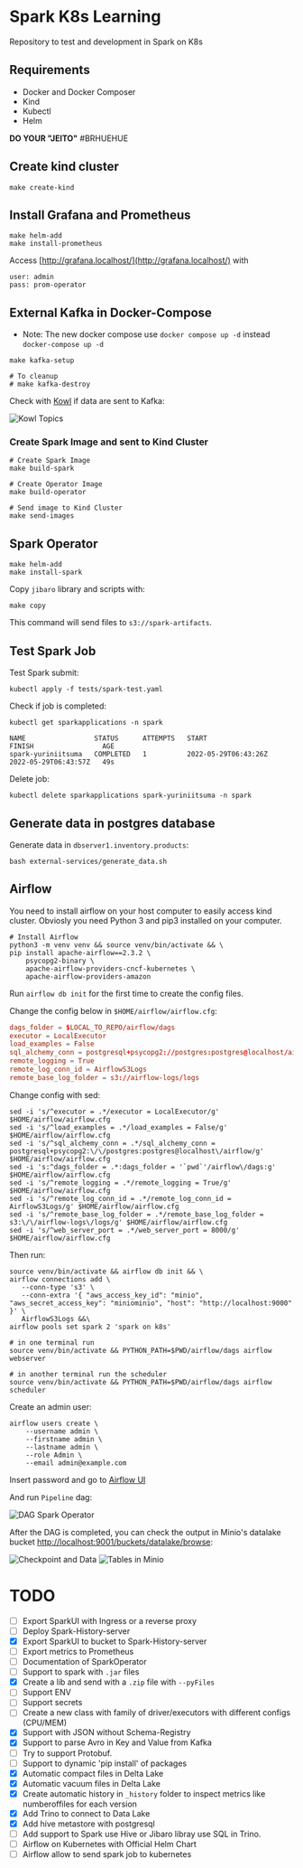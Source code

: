 # Spark K8s Learning

Repository to test and development in Spark on K8s

## Requirements

- Docker and Docker Composer
- Kind
- Kubectl
- Helm

**DO YOUR "JEITO"** #BRHUEHUE

## Create kind cluster

```shell
make create-kind
```

## Install Grafana and Prometheus

```shell
make helm-add
make install-prometheus
```

Access [http://grafana.localhost/](http://grafana.localhost/) with

```
user: admin
pass: prom-operator
```

## External Kafka in Docker-Compose

- Note: The new docker compose use `docker compose up -d` instead `docker-compose up -d`

```shell
make kafka-setup

# To cleanup
# make kafka-destroy
```

Check with [Kowl](http://localhost:7777/topics) if data are sent to Kafka:

![Kowl Topics](docs/img/kowl-topics.png)

### Create Spark Image and sent to Kind Cluster

```shell
# Create Spark Image
make build-spark

# Create Operator Image
make build-operator

# Send image to Kind Cluster
make send-images
```

## Spark Operator

```shell
make helm-add
make install-spark
```

Copy `jibaro` library and scripts with:

```
make copy
```

This command will send files to `s3://spark-artifacts`.

## Test Spark Job

Test Spark submit:

```shell
kubectl apply -f tests/spark-test.yaml
```

Check if job is completed:

```shell
kubectl get sparkapplications -n spark
```

```
NAME                 STATUS      ATTEMPTS   START                  FINISH                 AGE
spark-yuriniitsuma   COMPLETED   1          2022-05-29T06:43:26Z   2022-05-29T06:43:57Z   49s
```

Delete job:

```shell
kubectl delete sparkapplications spark-yuriniitsuma -n spark
```

## Generate data in postgres database

Generate data in `dbserver1.inventory.products`:

```shell
bash external-services/generate_data.sh
```

## Airflow

You need to install airflow on your host computer to easily access kind cluster.
Obviosly you need Python 3 and pip3 installed on your computer.

```shell
# Install Airflow
python3 -m venv venv && source venv/bin/activate && \
pip install apache-airflow==2.3.2 \
    psycopg2-binary \
    apache-airflow-providers-cncf-kubernetes \
    apache-airflow-providers-amazon
```

Run `airflow db init` for the first time to create the config files.

Change the config below in `$HOME/airflow/airflow.cfg`:

```conf
dags_folder = $LOCAL_TO_REPO/airflow/dags
executor = LocalExecutor
load_examples = False
sql_alchemy_conn = postgresql+psycopg2://postgres:postgres@localhost/airflow
remote_logging = True
remote_log_conn_id = AirflowS3Logs
remote_base_log_folder = s3://airflow-logs/logs
```

Change config with sed:

```shell
sed -i 's/^executor = .*/executor = LocalExecutor/g' $HOME/airflow/airflow.cfg
sed -i 's/^load_examples = .*/load_examples = False/g' $HOME/airflow/airflow.cfg
sed -i 's/^sql_alchemy_conn = .*/sql_alchemy_conn = postgresql+psycopg2:\/\/postgres:postgres@localhost\/airflow/g' $HOME/airflow/airflow.cfg
sed -i 's:^dags_folder = .*:dags_folder = '`pwd`'/airflow\/dags:g' $HOME/airflow/airflow.cfg
sed -i 's/^remote_logging = .*/remote_logging = True/g' $HOME/airflow/airflow.cfg
sed -i 's/^remote_log_conn_id = .*/remote_log_conn_id = AirflowS3Logs/g' $HOME/airflow/airflow.cfg
sed -i 's/^remote_base_log_folder = .*/remote_base_log_folder = s3:\/\/airflow-logs\/logs/g' $HOME/airflow/airflow.cfg
sed -i 's/^web_server_port = .*/web_server_port = 8000/g' $HOME/airflow/airflow.cfg
```

Then run:

```shell
source venv/bin/activate && airflow db init && \
airflow connections add \
   --conn-type 's3' \
   --conn-extra '{ "aws_access_key_id": "minio", "aws_secret_access_key": "miniominio", "host": "http://localhost:9000" }' \
   AirflowS3Logs &&\
airflow pools set spark 2 'spark on k8s'
```

```shell
# in one terminal run
source venv/bin/activate && PYTHON_PATH=$PWD/airflow/dags airflow webserver

# in another terminal run the scheduler
source venv/bin/activate && PYTHON_PATH=$PWD/airflow/dags airflow scheduler
```

Create an admin user:

```shell
airflow users create \
    --username admin \
    --firstname admin \
    --lastname admin \
    --role Admin \
    --email admin@example.com
```

Insert password and go to [Airflow UI](http://localhost:8080/)

And run `Pipeline` dag:

![DAG Spark Operator](docs/img/dag-spark-operator.png)

After the DAG is completed, you can check the output in Minio's datalake bucket [http://localhost:9001/buckets/datalake/browse](http://localhost:9001/buckets/datalake/browse):

![Checkpoint and Data](docs/img/minio-checkpoint-data.png)
![Tables in Minio](docs/img/dataset-in-minio.png)

# TODO

- [ ] Export SparkUI with Ingress or a reverse proxy
- [ ] Deploy Spark-History-server
- [x] Export SparkUI to bucket to Spark-History-server
- [ ] Export metrics to Prometheus
- [ ] Documentation of SparkOperator
- [ ] Support to spark with `.jar` files
- [x] Create a lib and send with a `.zip` file with `--pyFiles`
- [ ] Support ENV
- [ ] Support secrets
- [ ] Create a new class with family of driver/executors with different configs (CPU/MEM)
- [x] Support with JSON without Schema-Registry
- [x] Support to parse Avro in Key and Value from Kafka
- [ ] Try to support Protobuf.
- [ ] Support to dynamic 'pip install' of packages
- [x] Automatic compact files in Delta Lake
- [x] Automatic vacuum files in Delta Lake
- [x] Create automatic history in `_history` folder to inspect metrics like numberoffiles for each version
- [x] Add Trino to connect to Data Lake
- [x] Add hive metastore with postgresql
- [ ] Add support to Spark use Hive or Jibaro libray use SQL in Trino.
- [ ] Airflow on Kubernetes with Official Helm Chart
- [ ] Airflow allow to send spark job to kubernetes
